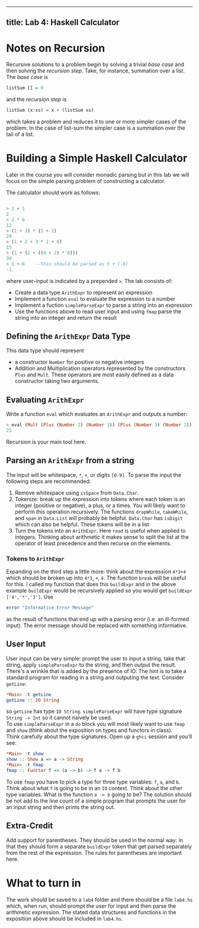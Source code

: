 --------
title: Lab 4: Haskell Calculator
--------

# Notes on Recursion

Recursive solutions to a problem begin by solving a trivial 
_base case_ and then solving the _recursion step_.
Take, for instance, summation over a list.  The _base case_ is

```haskell
listSum [] = 0
```

and the _recursion step_ is 

```haskell
listSum (x:xs) = x + (listSum xs)
```

which takes a problem and reduces it to one or more simpler cases
of the problem. In the case of list-sum the simpler case
is a summation over the tail of a list.


# Building a Simple Haskell Calculator

Later in the course you will consider monadic parsing but in this lab
we will focus on the simple parsing problem of constructing a calculator.

The calculator should work as follows:
```haskell

> 1 + 1
2
> 2 * 6
12
> (1 + 3) * (5 + 1)
24
> (1 + 2 + 3 * 2 + 6)
15
> (1 + (2 + ((4 + 2) * 6)))
39
> 5 +-6    --This should be parsed as 5 + (-6)
-1
```
where user-input is indicated by a prepended `>`.  The lab consists of:

- Create a data type `ArithExpr` to represent an expression
- Implement a function `eval` to evaluate the expression to a number
- Implement a fuction `simpleParseExpr` to parse a string into an expression
- Use the functions above to read user input and using `fmap` parse the string into an integer and return the result

## Defining the `ArithExpr` Data Type

This data type should represent

- a constructor `Number` for positive or negative integers
- Addition and Multiplication operators represented by the constructors `Plus` and `Mult`. These operators are most easily defined as a data constructor taking two arguments.

## Evaluating `ArithExpr`

Write a function `eval` which evaluates an `ArithExpr` and outputs a number:

```haskell
> eval (Mult (Plus (Number 2) (Number 3)) (Plus (Number 3) (Number 2)))
25 
```

Recursion is your main tool here.

## Parsing an `ArithExpr` from a string

The input will be whitespace, `*`, `+`, or digits `[0-9]`. To parse
the input the following steps are recommended:

1. Remove whitespace using `isSpace` from `Data.Char`.
2. Tokenize: break up the expression into tokens where each token is an integer (positive or negative), a plus, or a times. You will likely want to perform this operation recursively. The functions `dropWhile`, `takeWhile`, and `span` in `Data.List` will probably be helpful. `Data.Char` has `isDigit` which can also be helpful.  These tokens will be in a list
3. Turn the tokens into an `ArithExpr`.  Here `read` is useful when applied to integers.  Thinking about arithmetic it makes sense to split the list at the operator of least precedence and then recurse on the elements.

### Tokens to `ArithExpr`

Expanding on the third step a little more: think about the expression `4*3+4` which should be broken
up into `4*3`, `+`, `4`. The function `break` will be useful for this.  I called my function that does this
`buildExpr` and in the above example `buildExpr` would be recursively applied so you would get `buildExpr ['4','*','3']`.
Use
```haskell
error "Informative Error Message"
```
as the result of functions that end up with a parsing error (i.e. an ill-formed input).  The error message should be replaced with something
informative.

## User Input

User input can be very simple: prompt the user to input a string, take that string, apply 
`simpleParseExpr` to the string, and then output the result.  There's a wrinkle that is added
by the presence of IO.  The hint is to take a standard program for reading in a string and outputing the text.
Consider `getLine`:

```haskell
*Main> :t getLine
getLine :: IO String
```

so `getLine` has type `IO String`.  `simpleParseExpr` will have type signature `String -> Int` so it cannot naively be used.  
To use `simpleParseExpr` in a
`do` block you will most likely want to use `fmap` and `show` (think about the exposition on types and functors in class).  
Think carefully about the type signatures. Open up a `ghci` session and you'll see:

```haskell
*Main> :t show
show :: Show a => a -> String
*Main> :t fmap
fmap :: Functor f => (a -> b) -> f a -> f b
```

To use `fmap` you have to pick a type for three type variables: `f`, `a`, and `b`. Think about what `f` is going to be in
an `IO` context.  Think about the other type variables.  What is the function `a -> b` going to be?
The solution should be not add to the line count of a simple program that prompts the user for an input string and then prints the string out.



## Extra-Credit

Add support for parentheses.  They should be used in the normal way: in that they should form a separate `buildExpr` token
that get parsed separately from the rest of the expression.  The rules for parentheses are important here.

# What to turn in

The work should be saved to a `lab4` folder and there should be a file `lab4.hs` which, when run, should prompt the user for input
and then parse the arithmetic expression.  The stated data structures and functions
 in the exposition above should be included in `lab4.hs`.
